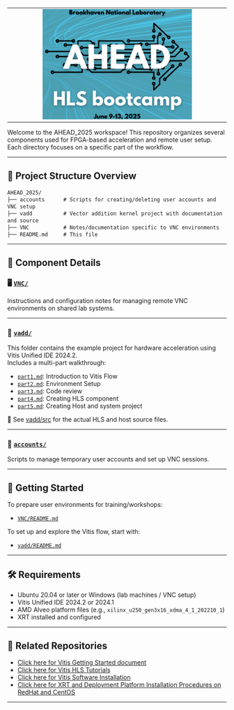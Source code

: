 <table class="sphinxhide" width="100%">
   <td align="center"><img src="vadd/images/copy.png" width="70%"/>
   </td>

</table>


Welcome to the AHEAD_2025 workspace! This repository organizes several components used for FPGA-based acceleration and remote user setup. Each directory focuses on a specific part of the workflow.

---

## 📂 Project Structure Overview
```
AHEAD_2025/
├── accounts      # Scripts for creating/deleting user accounts and VNC setup
├── vadd          # Vector addition kernel project with documentation and source
├── VNC           # Notes/documentation specific to VNC environments
├── README.md     # This file
```

---

## 📜 Component Details


### 🖥️ [`VNC/`](./VNC)
Instructions and configuration notes for managing remote VNC environments on shared lab systems.

---

### 🔧 [`vadd/`](./vadd)
This folder contains the example project for hardware acceleration using Vitis Unified IDE 2024.2.  
Includes a multi-part walkthrough:
- [`part1.md`](./vadd/part1.md): Introduction to Vitis Flow
- [`part2.md`](./vadd/part2.md): Environment Setup  
- [`part3.md`](./vadd/part3.md): Code review
- [`part4.md`](./vadd/part4.md): Creating HLS component  
- [`part5.md`](./vadd/part5.md): Creating Host and system project

📁 See [vadd/src](./vadd/src) for the actual HLS and host source files.

---

### 👤 [`accounts/`](./accounts)
Scripts to manage temporary user accounts and set up VNC sessions.

<!-- Includes:
- `user_create.sh` / `user_delete.sh`: User management
- `user_vnc.sh`: VNC setup per user
- `README.md`: Details for system admins -->


---

## 🧭 Getting Started

To prepare user environments for training/workshops:
- [`VNC/README.md`](./VNC/README.md)
  
To set up and explore the Vitis flow, start with:
- [`vadd/README.md`](./vadd/README.md)


---

## 🛠️ Requirements
- Ubuntu 20.04 or later or Windows (lab machines / VNC setup)
- Vitis Unified IDE 2024.2 or 2024.1
- AMD Alveo platform files (e.g., `xilinx_u250_gen3x16_xdma_4_1_202210_1`)
- XRT installed and configured

---

## 🔗 Related Repositories

- [Click here for Vitis Getting Started document](https://docs.amd.com/r/en-US/Vitis-Tutorials-Getting-Started/Vitis-Tutorials-Getting-Started-XD098)
- [Click here for Vitis HLS Tutorials](https://xilinx.github.io/Vitis-Tutorials/2022-1/build/html/docs/Getting_Started/Vitis_HLS/Getting_Started_Vitis_HLS.html)
- [Click here for Vitis Software Installation](https://docs.amd.com/r/en-US/ug1400-vitis-embedded/Vitis-Software-Platform-Installation)
- [Click here for XRT and Deployment Platform Installation Procedures on RedHat and CentOS](https://docs.amd.com/r/en-US/ug1301-getting-started-guide-alveo-accelerator-cards/XRT-and-Deployment-Platform-Installation-Procedures-on-RedHat-and-CentOS)

---
